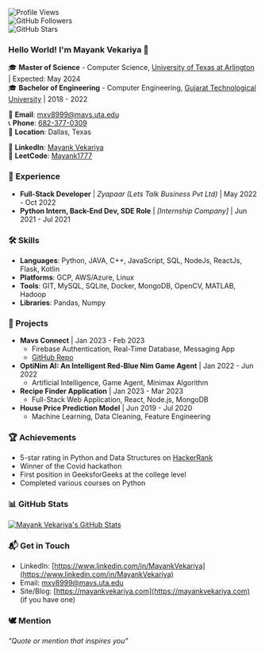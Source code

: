 ![Profile Views](https://komarev.com/ghpvc/?username=MayankVekariya&color=blueviolet)<br>
![GitHub Followers](https://img.shields.io/github/followers/MayankVekariya?style=social)<br>
![GitHub Stars](https://img.shields.io/github/stars/MayankVekariya?style=social)<br>

### Hello World! I'm Mayank Vekariya 🚀

🎓 **Master of Science** - Computer Science, [University of Texas at Arlington](https://www.uta.edu/) | Expected: May 2024<br>
🎓 **Bachelor of Engineering** - Computer Engineering, [Gujarat Technological University](https://www.gtu.ac.in/) | 2018 - 2022

📧 **Email**: [mxv8999@mavs.uta.edu](mailto:mxv8999@mavs.uta.edu) <br>
📞 **Phone**: [682-377-0309](tel:6823770309) <br>
📍 **Location**: Dallas, Texas

🔗 **LinkedIn**: [Mayank Vekariya](https://www.linkedin.com/in/MayankVekariya) <br>
🔗 **LeetCode**: [Mayank1777](https://leetcode.com/Mayank1777)

### 🔭 Experience

- **Full-Stack Developer** | _Zyapaar (Lets Talk Business Pvt Ltd)_ | May 2022 - Oct 2022
- **Python Intern, Back-End Dev, SDE Role** | _[Internship Company]_ | Jun 2021 - Jul 2021

### 🛠 Skills

- **Languages**: Python, JAVA, C++, JavaScript, SQL, NodeJs, ReactJs, Flask, Kotlin
- **Platforms**: GCP, AWS/Azure, Linux
- **Tools**: GIT, MySQL, SQLite, Docker, MongoDB, OpenCV, MATLAB, Hadoop
- **Libraries**: Pandas, Numpy

### 💼 Projects

- **Mavs Connect** | Jan 2023 - Feb 2023
  - Firebase Authentication, Real-Time Database, Messaging App
  - [GitHub Repo](https://github.com/mayank-vekariya/Mavs_Connect_App)
- **OptiNim AI: An Intelligent Red-Blue Nim Game Agent** | Jan 2022 - Jun 2022
  - Artificial Intelligence, Game Agent, Minimax Algorithm
- **Recipe Finder Application** | Jan 2023 - Mar 2023
  - Full-Stack Web Application, React, Node.js, MongoDB
- **House Price Prediction Model** | Jun 2019 - Jul 2020
  - Machine Learning, Data Cleaning, Feature Engineering

### 🏆 Achievements

- 5-star rating in Python and Data Structures on [HackerRank](https://www.hackerrank.com/)
- Winner of the Covid hackathon
- First position in GeeksforGeeks at the college level
- Completed various courses on Python

### 📊 GitHub Stats

[![Mayank Vekariya's GitHub Stats](https://github-readme-stats.vercel.app/api?username=MayankVekariya&show_icons=true&theme=radical)](https://github.com/MayankVekariya)

### 📬 Get in Touch

- LinkedIn: [https://www.linkedin.com/in/MayankVekariya](https://www.linkedin.com/in/MayankVekariya)
- Email: [mxv8999@mavs.uta.edu](mailto:mxv8999@mavs.uta.edu)
- Site/Blog: [https://mayankvekariya.com](https://mayankvekariya.com) (if you have one)

### 🕊 Mention

_"Quote or mention that inspires you"_
